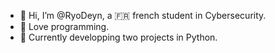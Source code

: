 - 👋 Hi, I’m @RyoDeyn, a 🇫🇷 french student in Cybersecurity.
- 💞 Love programming.
- 🌱 Currently developping two projects in Python.

<!---
-  I’m interested in ...
- 🌱 I’m currently learning ...
- 📫 How to reach me ...
- 👀 Can't wait to develop a new application.
--->

<!---
RyoDeyn/RyoDeyn is a ✨ special ✨ repository because its `README.md` (this file) appears on your GitHub profile.
You can click the Preview link to take a look at your changes.
--->
